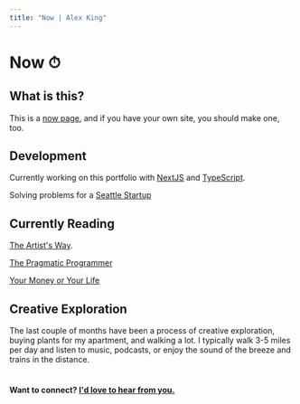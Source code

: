 ```yaml
---
title: "Now | Alex King"
---
```


# **Now** ⏱

## What is this?

This is a
<a href="https://nownownow.com/about" target="_blank" rel="noopener noreferrer">now page</a>, and if you have your own site, you should make one, too.

## Development

Currently working on this portfolio with
<a href="https://nextjs.org" target="_blank" rel="noopener noreferrer">NextJS</a>
and
<a href="https://www.typescriptlang.org/" target="_blank" rel="noopener noreferrer">TypeScript</a>.

Solving problems for a <a href="https://brainsquall.co" target="_blank" rel="noopener noreferrer">Seattle Startup</a>

## Currently Reading

<a href="https://www.amazon.com/Artists-Way-25th-Anniversary/dp/0143129252/ref=sxts_sxwds-bia-wc-nc-drs1_0?cv_ct_cx=artists+way&dchild=1&keywords=artists+way&pd_rd_i=0143129252&pd_rd_r=86f044fb-04d7-43f1-ac9b-ce16837c84ef&pd_rd_w=ZRIvP&pd_rd_wg=kvqjN&pf_rd_p=43f4b3f0-0b04-46ba-8a08-2e851d035e17&pf_rd_r=YZMEZR8CBT7QDYVD04J8&psc=1&qid=1595821789&sr=1-1-f3947b35-9c59-4d7a-9603-b751e6eed25b" target="_blank" rel="noopener noreferrer">The Artist's Way</a>.

<a href="https://www.amazon.com/Pragmatic-Programmer-journey-mastery-Anniversary/dp/0135957052/ref=sr_1_1?dchild=1&keywords=pragmatic+programmer&qid=1595821756&sr=8-1" target="_blank" rel="noopener noreferrer">The Pragmatic Programmer </a>

<a href="https://www.amazon.com/Your-Money-Life-Transforming-Relationship-ebook/dp/B0052MD8VO/ref=sr_1_1?dchild=1&keywords=your+money+or+your+life&qid=1595821865&s=books&sr=1-1" target="_blank" rel="noopener noreferrer">Your Money or Your Life</a>

## Creative Exploration

The last couple of months have been a process of creative exploration, buying plants for my apartment, and walking a lot. I typically walk 3-5 miles per day and listen to music, podcasts, or enjoy the sound of the breeze and trains in the distance.

#### <br/> Want to connect? [I'd love to hear from you.](/contact)
